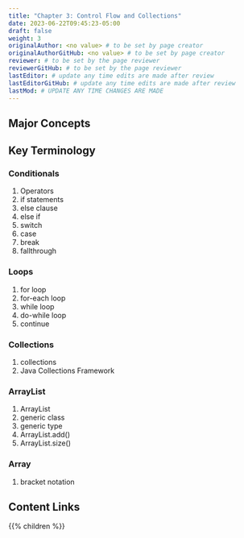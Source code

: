 ```yaml
---
title: "Chapter 3: Control Flow and Collections"
date: 2023-06-22T09:45:23-05:00
draft: false
weight: 3
originalAuthor: <no value> # to be set by page creator
originalAuthorGitHub: <no value> # to be set by page creator
reviewer: # to be set by the page reviewer
reviewerGitHub: # to be set by the page reviewer
lastEditor: # update any time edits are made after review
lastEditorGitHub: # update any time edits are made after review
lastMod: # UPDATE ANY TIME CHANGES ARE MADE
---
```


## Major Concepts 

## Key Terminology

### Conditionals

1. Operators
1. if statements
1. else clause
1. else if
1. switch
1. case
1. break
1. fallthrough

### Loops

1. for loop
1. for-each loop
1. while loop
1. do-while loop
1. continue

### Collections

1. collections
1. Java Collections Framework

### ArrayList

1. ArrayList
1. generic class
1. generic type
1. ArrayList.add()
1. ArrayList.size()

### Array

1. bracket notation

## Content Links

{{% children %}}
